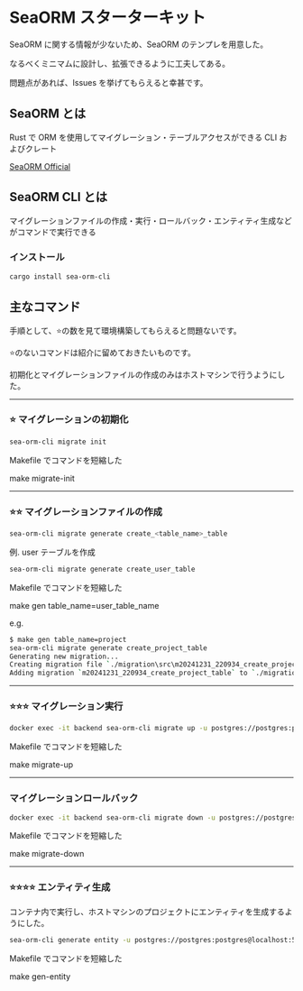 # SeaORM スターターキット

<p>SeaORM に関する情報が少ないため、SeaORM のテンプレを用意した。</p>
<p>なるべくミニマムに設計し、拡張できるように工夫してある。</p>
<p>問題点があれば、Issues を挙げてもらえると幸甚です。</p>

## SeaORM とは

<p>Rust で ORM を使用してマイグレーション・テーブルアクセスができる CLI およびクレート</p>
<a href="https://www.sea-ql.org/SeaORM/">SeaORM Official</a>

## SeaORM CLI とは
マイグレーションファイルの作成・実行・ロールバック・エンティティ生成などがコマンドで実行できる

### インストール
```bash
cargo install sea-orm-cli
```

## 主なコマンド

<p>手順として、⭐の数を見て環境構築してもらえると問題ないです。</p>
<p>⭐のないコマンドは紹介に留めておきたいものです。</p>
<p>初期化とマイグレーションファイルの作成のみはホストマシンで行うようにした。</p>

***

### ⭐ マイグレーションの初期化

```bash
sea-orm-cli migrate init
```

<p>Makefile でコマンドを短縮した</p>
make migrate-init

***

### ⭐⭐ マイグレーションファイルの作成

```bash
sea-orm-cli migrate generate create_<table_name>_table
```

例. user テーブルを作成

```bash
sea-orm-cli migrate generate create_user_table
```

<p>Makefile でコマンドを短縮した</p>
make gen table_name=user_table_name

e.g.

```bash
$ make gen table_name=project
sea-orm-cli migrate generate create_project_table
Generating new migration...
Creating migration file `./migration\src\m20241231_220934_create_project_table.rs`
Adding migration `m20241231_220934_create_project_table` to `./migration\src\lib.rs`
```

***

### ⭐⭐⭐ マイグレーション実行

```bash
docker exec -it backend sea-orm-cli migrate up -u postgres://postgres:postgres@db/sea-orm-starter
```

<p>Makefile でコマンドを短縮した</p>
make migrate-up

***

### マイグレーションロールバック

```bash
docker exec -it backend sea-orm-cli migrate down -u postgres://postgres:postgres@db/sea-orm-starter
```

<p>Makefile でコマンドを短縮した</p>
make migrate-down

***

### ⭐⭐⭐⭐ エンティティ生成

<p>コンテナ内で実行し、ホストマシンのプロジェクトにエンティティを生成するようにした。</p>

```bash
sea-orm-cli generate entity -u postgres://postgres:postgres@localhost:5432/sea-orm-starter -o src/entities
```

<p>Makefile でコマンドを短縮した</p>
make gen-entity
